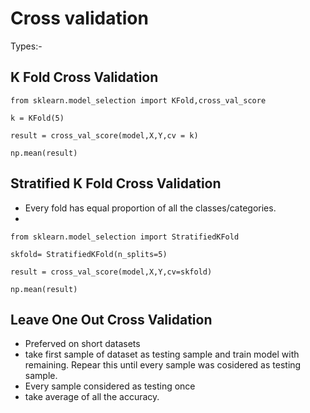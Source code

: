 # Cross validation
Types:-
##  K Fold Cross Validation 

`from sklearn.model_selection import KFold,cross_val_score`

`k = KFold(5)`

`result = cross_val_score(model,X,Y,cv = k)`

`np.mean(result)`

##  Stratified K Fold Cross Validation
- Every fold has equal proportion of all the classes/categories.
- 
`from sklearn.model_selection import StratifiedKFold`

`skfold= StratifiedKFold(n_splits=5)`

`result = cross_val_score(model,X,Y,cv=skfold)`

`np.mean(result)`


## Leave One Out Cross Validation 
- Preferved on short datasets
- take first sample of dataset as testing sample and train model with remaining. Repear this until every sample was cosidered as testing sample.
- Every sample considered as testing once
- take average of all the accuracy.

